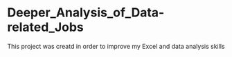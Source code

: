 # Deeper_Analysis_of_Data-related_Jobs
This project was creatd in order to improve my Excel and data analysis skills
